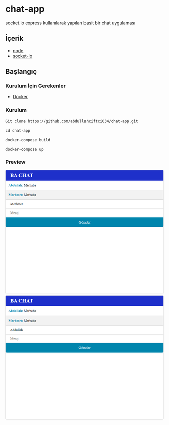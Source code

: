 # chat-app
socket.io express kullanılarak yapılan basit bir chat uygulaması

## İçerik
- [node](#node)
- [socket-io](#socket-io)

## Başlangıç <a name = "getting_started"></a>

### Kurulum İçin Gerekenler
- <a href="https://www.docker.com/products/docker-desktop/">Docker</a>

### Kurulum

```
Git clone https://github.com/abdullahciftci034/chat-app.git
```
```
cd chat-app
```
```
docker-compose build
```
```
docker-compose up
```
### Preview
<img src="images/2.png">
<img src="images/1.png">
